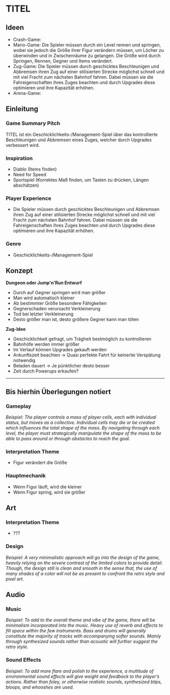 # TITEL

## Ideen

* Crash-Game: 
* Mario-Game: Die Spieler müssen durch ein Level rennen und springen, wobei sie jedoch die Größe ihrer Figur verändern müssen, um Löcher zu überwinden und in Zwischenräume zu gelangen. Die Größe wird durch Springen, Rennen, Gegner und Items verändert.
* Zug-Game: Die Spieler müssen durch geschicktes Beschleunigen und Abbremsen ihren Zug auf einer stilisierten Strecke möglichst schnell und mit viel Fracht zum nächsten Bahnhof fahren. Dabei müssen sie die Fahreigenschaften ihres Zuges beachten und durch Upgrades diese optimieren und ihre Kapazität erhöhen.
* Arena-Game:

## Einleitung

### Game Summary Pitch

TITEL ist ein Geschicklichkeits-/Management-Spiel über das kontrollierte Beschleunigen und Abbremsen eines Zuges, welcher durch Upgrades verbessert wird.

### Inspiration

* Diablo (Items finden)
* Need for Speed
* Sportspiel (Korrektes Maß finden, um Tasten zu drücken, Längen abschätzen)

### Player Experience

* Die Spieler müssen durch geschicktes Beschleunigen und Abbremsen ihren Zug auf einer stilisierten Strecke möglichst schnell und mit viel Fracht zum nächsten Bahnhof fahren. Dabei müssen sie die Fahreigenschaften ihres Zuges beachten und durch Upgrades diese optimieren und ihre Kapazität erhöhen.

### Genre

* Geschicklichkeits-/Management-Spiel

## Konzept

**Dungeon oder Jump'n'Run Entwurf**
* Durch auf Gegner springen wird man größer
* Man wird automatisch kleiner
* Ab bestimmter Größe besondere Fähigkeiten
* Gegnerschaden verursacht Verkleinerung
* Tod bei letzter Verkleinerung
* Desto größer man ist, desto größere Gegner kann man töten

**Zug-Idee**
* Geschicklichkeit gefragt, um Trägheit bestmöglich zu kontrollieren
* Bahnhöfe werden immer größer
* Im Verlauf können Upgrades gekauft werden
* Ankunftszeit beachten -> Quasi perfekte Fahrt für keinerlei Verspätung notwendig
* Beladen dauert -> Je pünktlicher desto besser
* Zeit durch Powerups erkaufen?

---
Bis hierhin Überlegungen notiert
---

### Gameplay

*Beispiel: The player controls a mass of player cells, each with individual status, but moves as a collective. Individual cells may die or be created which influences the total shape of the mass. By navigating through each level, the player must strategically manipulate the shape of the mass to be able to pass around or through obstacles to reach the goal.*

### Interpretation Theme

* Figur verändert die Größe

### Hauptmechanik

* Wenn Figur läuft, wird die kleiner
* Wenn Figur spring, wird sie größer

## Art

### Interpretation Theme

* ???

### Design

*Beispiel: A very minimalistic approach will go into the design of the game, heavily relying on the severe contrast of the limited colors to provide detail. Though, the design still is clean and smooth in the sense that, the use of many shades of a color will not be as present to confront the retro style and pixel art.*

## Audio

### Music

*Beispiel: To add to the overall theme and vibe of the game, there will be minimalism incorporated into the music. Heavy use of reverb and effects to fill space within the few instruments. Bass and drums will generally constitute the majority of tracks with accompanying softer sounds. Mainly through synthesized sounds rather than acoustic will further suggest the retro style.*

### Sound Effects

*Beispiel: To add more flare and polish to the experience, a multitude of environmental sound effects will give weight and feedback to the player’s actions. Rather than foley, or otherwise realistic sounds, synthesized blips, bloops, and whooshes are used.*
